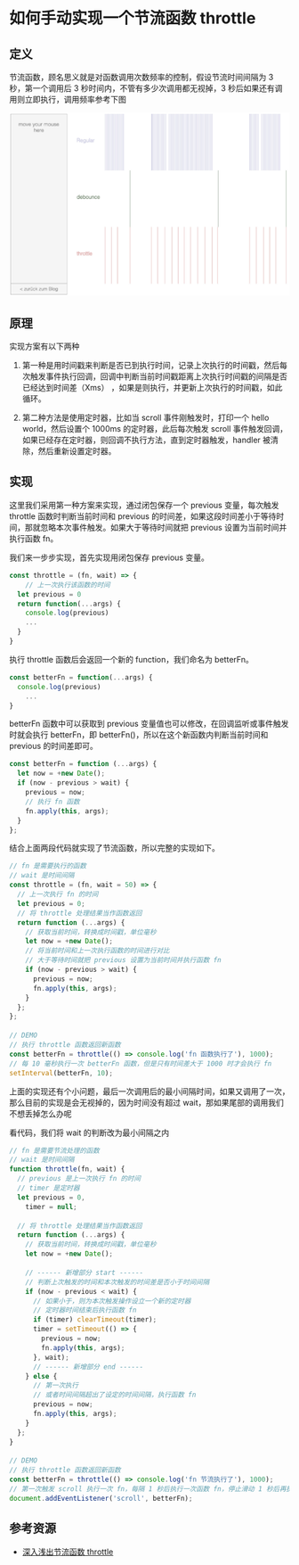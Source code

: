 # 如何手动实现一个节流函数 throttle

## 定义

节流函数，顾名思义就是对函数调用次数频率的控制，假设节流时间间隔为 3 秒，第一个调用后 3 秒时间内，不管有多少次调用都无视掉，3 秒后如果还有调用则立即执行，调用频率参考下图

![2019-07-24-060203](../assets/2019-07-24-060203.jpg)

## 原理

实现方案有以下两种

1. 第一种是用时间戳来判断是否已到执行时间，记录上次执行的时间戳，然后每次触发事件执行回调，回调中判断当前时间戳距离上次执行时间戳的间隔是否已经达到时间差（Xms） ，如果是则执行，并更新上次执行的时间戳，如此循环。

2. 第二种方法是使用定时器，比如当 scroll 事件刚触发时，打印一个 hello world，然后设置个 1000ms 的定时器，此后每次触发 scroll 事件触发回调，如果已经存在定时器，则回调不执行方法，直到定时器触发，handler 被清除，然后重新设置定时器。

## 实现

这里我们采用第一种方案来实现，通过闭包保存一个 previous 变量，每次触发 throttle 函数时判断当前时间和 previous 的时间差，如果这段时间差小于等待时间，那就忽略本次事件触发。如果大于等待时间就把 previous 设置为当前时间并执行函数 fn。

我们来一步步实现，首先实现用闭包保存 previous 变量。

```ts
const throttle = (fn, wait) => {
	// 上一次执行该函数的时间
  let previous = 0
  return function(...args) {
    console.log(previous)
    ...
  }
}
```

执行 throttle 函数后会返回一个新的 function，我们命名为 betterFn。

```ts
const betterFn = function(...args) {
  console.log(previous)
    ...
}
```

betterFn 函数中可以获取到 previous 变量值也可以修改，在回调监听或事件触发时就会执行 betterFn，即 betterFn()，所以在这个新函数内判断当前时间和 previous 的时间差即可。

```ts
const betterFn = function (...args) {
  let now = +new Date();
  if (now - previous > wait) {
    previous = now;
    // 执行 fn 函数
    fn.apply(this, args);
  }
};
```

结合上面两段代码就实现了节流函数，所以完整的实现如下。

```ts
// fn 是需要执行的函数
// wait 是时间间隔
const throttle = (fn, wait = 50) => {
  // 上一次执行 fn 的时间
  let previous = 0;
  // 将 throttle 处理结果当作函数返回
  return function (...args) {
    // 获取当前时间，转换成时间戳，单位毫秒
    let now = +new Date();
    // 将当前时间和上一次执行函数的时间进行对比
    // 大于等待时间就把 previous 设置为当前时间并执行函数 fn
    if (now - previous > wait) {
      previous = now;
      fn.apply(this, args);
    }
  };
};

// DEMO
// 执行 throttle 函数返回新函数
const betterFn = throttle(() => console.log('fn 函数执行了'), 1000);
// 每 10 毫秒执行一次 betterFn 函数，但是只有时间差大于 1000 时才会执行 fn
setInterval(betterFn, 10);
```

上面的实现还有个小问题，最后一次调用后的最小间隔时间，如果又调用了一次，那么目前的实现是会无视掉的，因为时间没有超过 wait，那如果尾部的调用我们不想丢掉怎么办呢

看代码，我们将 wait 的判断改为最小间隔之内

```ts
// fn 是需要节流处理的函数
// wait 是时间间隔
function throttle(fn, wait) {
  // previous 是上一次执行 fn 的时间
  // timer 是定时器
  let previous = 0,
    timer = null;

  // 将 throttle 处理结果当作函数返回
  return function (...args) {
    // 获取当前时间，转换成时间戳，单位毫秒
    let now = +new Date();

    // ------ 新增部分 start ------
    // 判断上次触发的时间和本次触发的时间差是否小于时间间隔
    if (now - previous < wait) {
      // 如果小于，则为本次触发操作设立一个新的定时器
      // 定时器时间结束后执行函数 fn
      if (timer) clearTimeout(timer);
      timer = setTimeout(() => {
        previous = now;
        fn.apply(this, args);
      }, wait);
      // ------ 新增部分 end ------
    } else {
      // 第一次执行
      // 或者时间间隔超出了设定的时间间隔，执行函数 fn
      previous = now;
      fn.apply(this, args);
    }
  };
}

// DEMO
// 执行 throttle 函数返回新函数
const betterFn = throttle(() => console.log('fn 节流执行了'), 1000);
// 第一次触发 scroll 执行一次 fn，每隔 1 秒后执行一次函数 fn，停止滑动 1 秒后再执行函数 fn
document.addEventListener('scroll', betterFn);
```

## 参考资源

- [深入浅出节流函数 throttle](https://muyiy.cn/blog/7/7.1.html)
